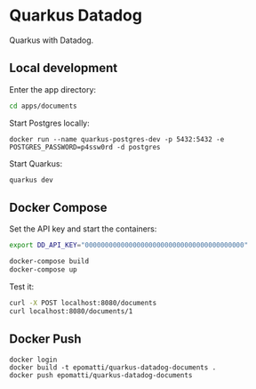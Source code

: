 # Quarkus Datadog

Quarkus with Datadog.

## Local development

Enter the app directory:

```sh
cd apps/documents
```

Start Postgres locally:

```
docker run --name quarkus-postgres-dev -p 5432:5432 -e POSTGRES_PASSWORD=p4ssw0rd -d postgres
```

Start Quarkus:

```sh
quarkus dev
```

## Docker Compose

Set the API key and start the containers:

```sh
export DD_API_KEY="0000000000000000000000000000000000000000"

docker-compose build
docker-compose up
```

Test it:

```sh
curl -X POST localhost:8080/documents
curl localhost:8080/documents/1
```

## Docker Push

```
docker login
docker build -t epomatti/quarkus-datadog-documents .
docker push epomatti/quarkus-datadog-documents
```
